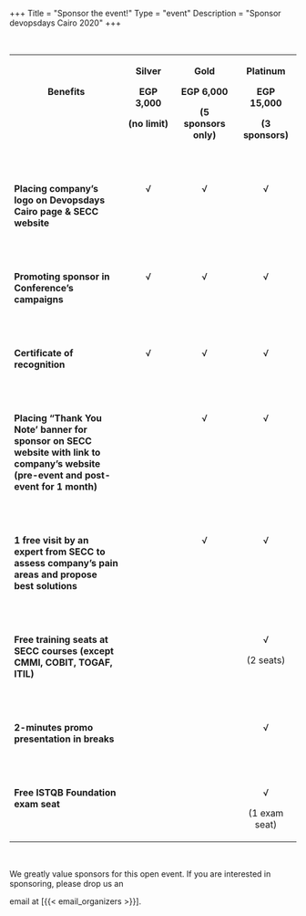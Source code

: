 +++
Title = "Sponsor the event!"
Type = "event"
Description = "Sponsor devopsdays Cairo 2020"
+++

<!-- #######  YAY, I AM THE SOURCE EDITOR! #########-->
<p class="x_MsoNormal">&nbsp;</p>
<table class="x_MsoNormalTable" border="0" cellspacing="0" cellpadding="0">
<tbody>
<tr>
<td valign="top" width="260">
<p class="x_MsoNormal" align="center"><strong>&nbsp;</strong></p>
<p class="x_MsoNormal" align="center"><strong>Benefits</strong></p>
</td>
<td valign="top" width="100">
<p class="x_MsoNormal" align="center"><strong>Silver</strong></p>
<p class="x_MsoNormal" align="center"><strong>EGP 3,000</strong></p>
<p class="x_MsoNormal" align="center"><strong>(no limit)</strong></p>
</td>
<td valign="top" width="102">
<p class="x_MsoNormal" align="center"><strong>Gold</strong></p>
<p class="x_MsoNormal" align="center"><strong>EGP&nbsp;</strong><strong>6</strong><strong>,000</strong></p>
<p class="x_MsoNormal" align="center"><strong>(5 sponsors only)</strong></p>
</td>
<td valign="top" width="103">
<p class="x_MsoNormal" align="center"><strong>Platinum</strong></p>
<p class="x_MsoNormal" align="center"><strong>EGP 1</strong><strong>5</strong><strong>,000</strong></p>
<p class="x_MsoNormal" align="center"><strong>(3 sponsor</strong><strong>s</strong><strong>)</strong></p>
</td>
</tr>
<tr>
<td valign="top" width="260">
<p class="x_MsoNormal"><strong>&nbsp;</strong></p>
<p class="x_MsoNormal"><strong>Placing company&rsquo;s logo on Devopsdays Cairo page &amp; SECC website</strong></p>
</td>
<td valign="top" width="100">
<p class="x_MsoNormal">&nbsp;</p>
<p class="x_MsoNormal" align="center">&radic;</p>
</td>
<td valign="top" width="102">
<p class="x_MsoNormal">&nbsp;</p>
<p class="x_MsoNormal" align="center">&radic;</p>
</td>
<td valign="top" width="103">
<p class="x_MsoNormal">&nbsp;</p>
<p class="x_MsoNormal" align="center">&radic;</p>
</td>
</tr>
<tr>
<td valign="top" width="260">
<p class="x_MsoNormal"><strong>&nbsp;</strong></p>
<p class="x_MsoNormal"><strong>Promoting sponsor in Conference&rsquo;s campaigns</strong></p>
</td>
<td valign="top" width="100">
<p class="x_MsoNormal" align="center">&nbsp;</p>
<p class="x_MsoNormal" align="center">&radic;</p>
</td>
<td valign="top" width="102">
<p class="x_MsoNormal" align="center">&nbsp;</p>
<p class="x_MsoNormal" align="center">&radic;</p>
</td>
<td valign="top" width="103">
<p class="x_MsoNormal" align="center">&nbsp;</p>
<p class="x_MsoNormal" align="center">&radic;</p>
</td>
</tr>
<tr>
<td valign="top" width="260">
<p class="x_MsoNormal"><strong>&nbsp;</strong></p>
<p class="x_MsoNormal"><strong>Certificate of recognition</strong></p>
</td>
<td valign="top" width="100">
<p class="x_MsoNormal" align="center">&nbsp;</p>
<p class="x_MsoNormal" align="center">&radic;</p>
</td>
<td valign="top" width="102">
<p class="x_MsoNormal" align="center">&nbsp;</p>
<p class="x_MsoNormal" align="center">&radic;</p>
</td>
<td valign="top" width="103">
<p class="x_MsoNormal" align="center">&nbsp;</p>
<p class="x_MsoNormal" align="center">&radic;</p>
</td>
</tr>
<tr>
<td valign="top" width="260">
<p class="x_MsoNormal"><strong>&nbsp;</strong></p>
<p class="x_MsoNormal"><strong>Placing &ldquo;Thank You Note&rsquo; banner for sponsor on SECC website with link to company&rsquo;s website (pre-event and post-event for 1 month)</strong></p>
</td>
<td valign="top" width="100">
<p class="x_MsoNormal" align="center">&nbsp;</p>
</td>
<td valign="top" width="102">
<p class="x_MsoNormal" align="center">&nbsp;</p>
<p class="x_MsoNormal" align="center">&radic;</p>
</td>
<td valign="top" width="103">
<p class="x_MsoNormal" align="center">&nbsp;</p>
<p class="x_MsoNormal" align="center">&radic;</p>
</td>
</tr>
<tr>
<td valign="top" width="260">
<p class="x_MsoNormal"><strong>&nbsp;</strong></p>
<p class="x_MsoNormal"><strong>1 free visit by an expert from SECC to assess company&rsquo;s pain areas and propose best solutions</strong></p>
</td>
<td valign="top" width="100">&nbsp;</td>
<td valign="top" width="102">
<p class="x_MsoNormal" align="center">&nbsp;</p>
<p class="x_MsoNormal" align="center">&radic;</p>
</td>
<td valign="top" width="103">
<p class="x_MsoNormal" align="center">&nbsp;</p>
<p class="x_MsoNormal" align="center">&radic;</p>
</td>
</tr>
<tr>
<td valign="top" width="260">
<p class="x_MsoNormal"><strong>&nbsp;</strong></p>
<p class="x_MsoNormal"><strong>Free training seats at SECC courses (except CMMI, COBIT, TOGAF, ITIL)</strong></p>
</td>
<td valign="top" width="100">
<p class="x_MsoNormal">&nbsp;</p>
<p class="x_MsoNormal">&nbsp;</p>
</td>
<td valign="top" width="102">
<p class="x_MsoNormal" align="center">&nbsp;</p>
<p class="x_MsoNormal" align="center">&nbsp;</p>
<p class="x_MsoNormal" align="center">&nbsp;</p>
</td>
<td valign="top" width="103">
<p class="x_MsoNormal" align="center">&nbsp;</p>
<p class="x_MsoNormal" align="center">&radic;</p>
<p class="x_MsoNormal" align="center">(2 seats)</p>
</td>
</tr>
<tr>
<td valign="top" width="260">
<p class="x_MsoNormal"><strong>&nbsp;</strong></p>
<p class="x_MsoNormal"><strong>2-minutes promo presentation in breaks</strong></p>
</td>
<td valign="top" width="100">
<p class="x_MsoNormal"><strong>&nbsp;</strong></p>
</td>
<td valign="top" width="102">
<p class="x_MsoNormal" align="center">&nbsp;</p>
</td>
<td valign="top" width="103">
<p class="x_MsoNormal" align="center">&nbsp;</p>
<p class="x_MsoNormal" align="center">&radic;</p>
</td>
</tr>
<tr>
<td valign="top" width="260">
<p class="x_MsoNormal"><strong>&nbsp;</strong></p>
<p class="x_MsoNormal"><strong>Free ISTQB Foundation exam seat</strong></p>
</td>
<td valign="top" width="100">
<p class="x_MsoNormal"><strong>&nbsp;</strong></p>
</td>
<td valign="top" width="102">
<p class="x_MsoNormal">&nbsp;</p>
</td>
<td valign="top" width="103">
<p class="x_MsoNormal" align="center"><strong>&nbsp;</strong></p>
<p class="x_MsoNormal" align="center">&radic;</p>
<p class="x_MsoNormal" align="center">(1 exam seat)</p>
</td>
</tr>
</tbody>
</table>
<p class="x_MsoNormal">&nbsp;</p>

<p>We greatly value sponsors for this open event.  If you are interested in sponsoring, please drop us an 

email at [{{< email_organizers >}}].</p>
